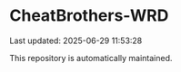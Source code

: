 # CheatBrothers-WRD

Last updated: 2025-06-29 11:53:28

This repository is automatically maintained.
